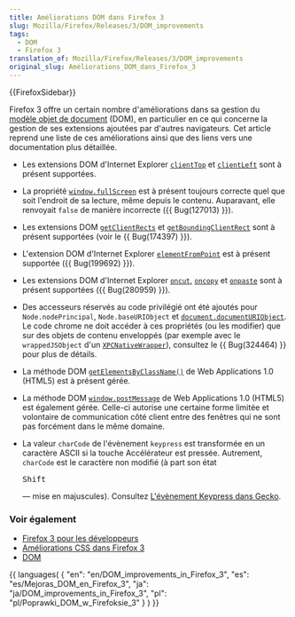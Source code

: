 ```yaml
---
title: Améliorations DOM dans Firefox 3
slug: Mozilla/Firefox/Releases/3/DOM_improvements
tags:
  - DOM
  - Firefox 3
translation_of: Mozilla/Firefox/Releases/3/DOM_improvements
original_slug: Améliorations_DOM_dans_Firefox_3
---
```

{{FirefoxSidebar}}

Firefox 3 offre un certain nombre d'améliorations dans sa gestion du [modèle objet de document](fr/DOM) (DOM), en particulier en ce qui concerne la gestion de ses extensions ajoutées par d'autres navigateurs. Cet article reprend une liste de ces améliorations ainsi que des liens vers une documentation plus détaillée.

- Les extensions DOM d'Internet Explorer [`clientTop`](fr/DOM/element.clientTop) et [`clientLeft`](fr/DOM/element.clientLeft) sont à présent supportées.
- La propriété [`window.fullScreen`](fr/DOM/window.fullScreen) est à présent toujours correcte quel que soit l'endroit de sa lecture, même depuis le contenu. Auparavant, elle renvoyait `false` de manière incorrecte ({{ Bug(127013) }}).
- Les extensions DOM [`getClientRects`](fr/DOM/element.getClientRects) et [`getBoundingClientRect`](fr/DOM/element.getBoundingClientRect) sont à présent supportées (voir le {{ Bug(174397) }}).
- L'extension DOM d'Internet Explorer [`elementFromPoint`](fr/DOM/document.elementFromPoint) est à présent supportée ({{ Bug(199692) }}).
- Les extensions DOM d'Internet Explorer [`oncut`](fr/DOM/element.oncut), [`oncopy`](fr/DOM/element.oncopy) et [`onpaste`](fr/DOM/element.onpaste) sont à présent supportées ({{ Bug(280959) }}).
- Des accesseurs réservés au code privilégié ont été ajoutés pour `Node.nodePrincipal`, `Node.baseURIObject` et [`document.documentURIObject`](fr/DOM/document.documentURIObject). Le code chrome ne doit accéder à ces propriétés (ou les modifier) que sur des objets de contenu enveloppés (par exemple avec le `wrappedJSObject` d'un [`XPCNativeWrapper`](fr/XPCNativeWrapper)), consultez le {{ Bug(324464) }} pour plus de détails.
- La méthode DOM [`getElementsByClassName()`](fr/DOM/document.getElementsByClassName) de Web Applications 1.0 (HTML5) est à présent gérée.
- La méthode DOM [`window.postMessage`](fr/DOM/window.postMessage) de Web Applications 1.0 (HTML5) est également gérée. Celle-ci autorise une certaine forme limitée et volontaire de communication côté client entre des fenêtres qui ne sont pas forcément dans le même domaine.
- La valeur `charCode` de l'évènement `keypress` est transformée en un caractère ASCII si la touche Accélérateur est pressée. Autrement, `charCode` est le caractère non modifié (à part son état

  <kbd>Shift</kbd>

  — mise en majuscules). Consultez [L'évènement Keypress dans Gecko](fr/L'%c3%a9v%c3%a8nement_Keypress_dans_Gecko).

### Voir également

- [Firefox 3 pour les développeurs](fr/Firefox_3_pour_les_d%c3%a9veloppeurs)
- [Améliorations CSS dans Firefox 3](fr/Am%c3%a9liorations_CSS_dans_Firefox_3)
- [DOM](fr/DOM)



{{ languages( { "en": "en/DOM_improvements_in_Firefox\_3", "es": "es/Mejoras_DOM_en_Firefox\_3", "ja": "ja/DOM_improvements_in_Firefox\_3", "pl": "pl/Poprawki_DOM_w_Firefoksie\_3" } ) }}
